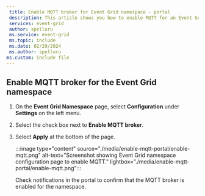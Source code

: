 ```yaml
---
 title: Enable MQTT broker for Event Grid namespace - portal
 description: This article shows you how to enable MQTT for an Event Grid namespace in the Azure portal.
 services: event-grid
 author: spelluru
 ms.service: event-grid
 ms.topic: include
 ms.date: 02/29/2024
 ms.author: spelluru
ms.custom: include file
---
```


## Enable MQTT broker for the Event Grid namespace 

1. On the **Event Grid Namespace** page, select **Configuration** under **Settings** on the left menu.  
1. Select the check box next to **Enable MQTT broker**. 
1. Select **Apply** at the bottom of the page.

    :::image type="content" source="./media/enable-mqtt-portal/enable-mqtt.png" alt-text="Screenshot showing Event Grid namespace configuration page to enable MQTT." lightbox="./media/enable-mqtt-portal/enable-mqtt.png":::

    Check notifications in the portal to confirm that the MQTT broker is enabled for the namespace.